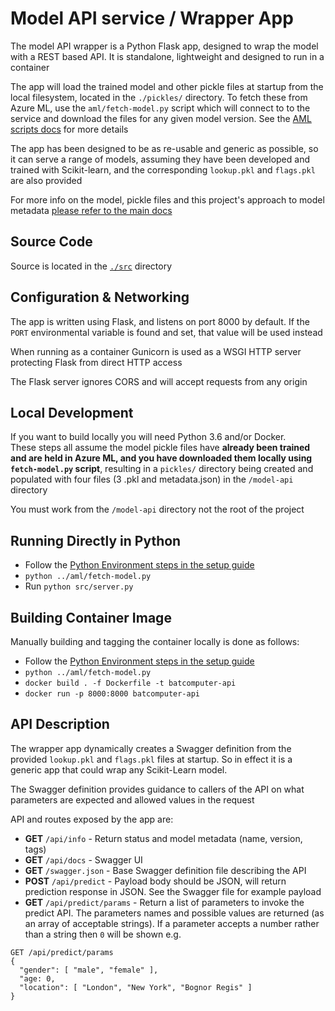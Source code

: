 # Model API service / Wrapper App

The model API wrapper is a Python Flask app, designed to wrap the model with a REST based API. It is standalone, lightweight and designed to run in a container

The app will load the trained model and other pickle files at startup from the local filesystem, located in the `./pickles/` directory. To fetch these from Azure ML, use the `aml/fetch-model.py` script which will connect to to the service and download the files for any given model version. See the [AML scripts docs](#) for more details

The app has been designed to be as re-usable and generic as possible, so it can serve a range of models, assuming they have been developed and trained with Scikit-learn, and the corresponding `lookup.pkl` and `flags.pkl` are also provided

For more info on the model, pickle files and this project's approach to model metadata [please refer to the main docs](../#models-metadata-and-api-design)

## Source Code
Source is located in the [`./src`](./src) directory

## Configuration & Networking
The app is written using Flask, and listens on port 8000 by default. If the `PORT` environmental variable is found and set, that value will be used instead

When running as a container Gunicorn is used as a WSGI HTTP server protecting Flask from direct HTTP access

The Flask server ignores CORS and will accept requests from any origin

## Local Development
If you want to build locally you will need Python 3.6 and/or Docker.  
These steps all assume the model pickle files have **already been trained and are held in Azure ML, and you have downloaded them locally using `fetch-model.py` script**, resulting in a `pickles/` directory being created and populated with four files (3 .pkl and metadata.json) in the `/model-api` directory

You must work from the `/model-api` directory not the root of the project

## Running Directly in Python
- Follow the [Python Environment steps in the setup guide](../docs/setup#python-environment)
- `python ../aml/fetch-model.py`
- Run `python src/server.py`

## Building Container Image
Manually building and tagging the container locally is done as follows:

- Follow the [Python Environment steps in the setup guide](../docs/setup#python-environment)
- `python ../aml/fetch-model.py`
- `docker build . -f Dockerfile -t batcomputer-api`
- `docker run -p 8000:8000 batcomputer-api`

## API Description
The wrapper app dynamically creates a Swagger definition from the provided `lookup.pkl` and `flags.pkl` files at startup. So in effect it is a generic app that could wrap any Scikit-Learn model. 

The Swagger definition provides guidance to callers of the API on what parameters are expected and allowed values in the request 

API and routes exposed by the app are:
- **GET** `/api/info` - Return status and model metadata (name, version, tags)
- **GET** `/api/docs` - Swagger UI
- **GET** `/swagger.json` - Base Swagger definition file describing the API
- **POST** `/api/predict` - Payload body should be JSON, will return prediction response in JSON. See the Swagger file for example payload
- **GET** `/api/predict/params` - Return a list of parameters to invoke the predict API. The parameters names and possible values are returned (as an array of acceptable strings). If a parameter accepts a number rather than a string then `0` will be shown
e.g.
```
GET /api/predict/params
{
  "gender": [ "male", "female" ],
  "age: 0,
  "location": [ "London", "New York", "Bognor Regis" ]
}
```
